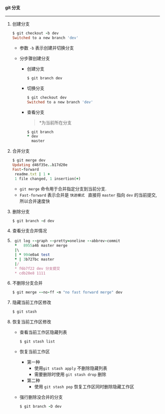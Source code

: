 #### git 分支

---

1. 创建分支

    ```ruby
    $ git checkout -b dev
    Switched to a new branch 'dev'
    ```

    + 参数 `-b` 表示创建并切换分支

    + 分步骤创建分支

        + 创建分支

            ```ruby
            $ git branch dev
            ```

        + 切换分支

            ```ruby
            $ git checkout dev
            Switched to a new branch 'dev'
            ```

        + 查看分支 

            >  *为当前所在分支

            ```ruby
            $ git branch
            * dev
              master
            ```

2. 合并分支

    ```ruby
    $ git merge dev
    Updating d46f35e..b17d20e
    Fast-forward
     readme.txt | 1 +
     1 file changed, 1 insertion(+)
    ```

    - `git merge` 命令用于合并指定分支到当前分支.
    - `Fast-forward` 表示合并是 `快进模式 `  直接将 `master` 指向 `dev` 的当前提交,所以合并速度快

3. 删除分支

    ```ruby
    $ git branch -d dev
    ```

4. 查看分支合并情况

5. ```ruby
    git log --graph --pretty=oneline --abbrev-commit
    *   8955a46 master merge
    |\
    | * 994e0a4 test
    * | 3b727bc master
    |/
    * f6b7f22 dev 分支提交
    * cdb28e8 1111
    ```

6. 不删除分支合并

    ```ruby
    $ git merge --no-ff -m "no fast forward merge" dev
    ```

7. 隐藏当前工作区修改

    ```ruby
    $ git stash
    ```

8. 恢复当前工作区修改

    - 查看当前工作区隐藏列表

        ```ruby
        $ git stash list
        ```

    - 恢复当前工作区

        - 第一种
            - 使用`git stash apply` 不删除隐藏列表
            - 需要删除时使用 `git stash drop` 删除
        -  第二种
            - 使用 `git stash pop` 恢复工作区同时删除隐藏工作区

    - 强行删除没合并的分支

        ```ruby
        $ git branch -D dev
        ```
    

    

    

    

    

    

    

    

    
